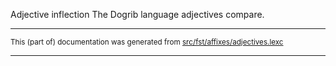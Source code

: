 Adjective inflection
The Dogrib language adjectives compare.

* * *

<small>This (part of) documentation was generated from [src/fst/affixes/adjectives.lexc](https://github.com/giellalt/lang-dgr/blob/main/src/fst/affixes/adjectives.lexc)</small>

---

